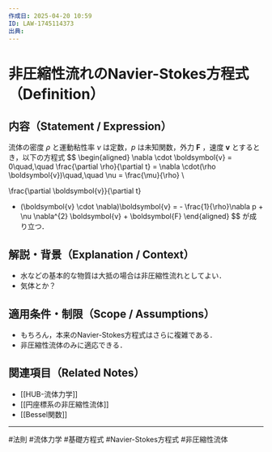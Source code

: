 ```yaml
---
作成日: 2025-04-20 10:59
ID: LAW-1745114373
出典:
---
```


# 非圧縮性流れのNavier-Stokes方程式（Definition）

## 内容（Statement / Expression）

流体の密度 $\rho$ と運動粘性率 $\nu$ は定数，$p$ は未知関数，外力 $\boldsymbol{F}$ ，速度 $\boldsymbol{v}$ とするとき，以下の方程式
$$
\begin{aligned}
\nabla \cdot \boldsymbol{v} = 0\quad,\quad
\frac{\partial \rho}{\partial t} = \nabla \cdot(\rho \boldsymbol{v})\quad,\quad
\nu = \frac{\mu}{\rho} \\

\frac{\partial \boldsymbol{v}}{\partial t}
 + (\boldsymbol{v} \cdot \nabla)\boldsymbol{v}
 = - \frac{1}{\rho}\nabla p + \nu \nabla^{2} \boldsymbol{v} + \boldsymbol{F}
\end{aligned}
$$
が成り立つ．
## 解説・背景（Explanation / Context）

- 水などの基本的な物質は大抵の場合は非圧縮性流れとしてよい．
- 気体とか？
## 適用条件・制限（Scope / Assumptions）

- もちろん，本来のNavier-Stokes方程式はさらに複雑である．
- 非圧縮性流体のみに適応できる．
## 関連項目（Related Notes）

- [[HUB-流体力学]]
- [[円座標系の非圧縮性流体]]
- [[Bessel関数]]
---
#法則 #流体力学 #基礎方程式 #Navier-Stokes方程式 #非圧縮性流体